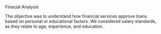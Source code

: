 Finacial Analysis

The objective was to understand how financial services approve loans based on personal or educational factors. We considered salary standards, as they relate to age, experience, and education.

